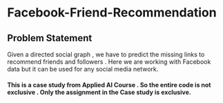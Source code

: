 # Facebook-Friend-Recommendation
## Problem Statement
Given a directed social graph , we have to predict the missing links to recommend friends and followers . Here we are working with Facebook data but it can be used for any social media network.
#### This is a case study from Applied AI Course . So the entire code is not exclusive . Only the assignment in the Case study is exclusive.

